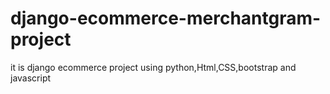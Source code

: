 # django-ecommerce-merchantgram-project
it is django ecommerce project using python,Html,CSS,bootstrap and javascript 
